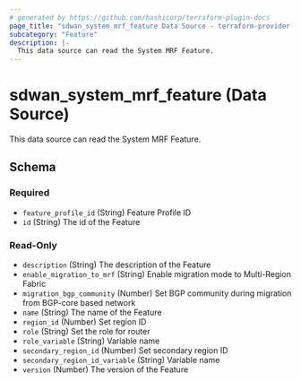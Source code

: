 ```yaml
---
# generated by https://github.com/hashicorp/terraform-plugin-docs
page_title: "sdwan_system_mrf_feature Data Source - terraform-provider-sdwan"
subcategory: "Feature"
description: |-
  This data source can read the System MRF Feature.
---
```


# sdwan_system_mrf_feature (Data Source)

This data source can read the System MRF Feature.



<!-- schema generated by tfplugindocs -->
## Schema

### Required

- `feature_profile_id` (String) Feature Profile ID
- `id` (String) The id of the Feature

### Read-Only

- `description` (String) The description of the Feature
- `enable_migration_to_mrf` (String) Enable migration mode to Multi-Region Fabric
- `migration_bgp_community` (Number) Set BGP community during migration from BGP-core based network
- `name` (String) The name of the Feature
- `region_id` (Number) Set region ID
- `role` (String) Set the role for router
- `role_variable` (String) Variable name
- `secondary_region_id` (Number) Set secondary region ID
- `secondary_region_id_variable` (String) Variable name
- `version` (Number) The version of the Feature
